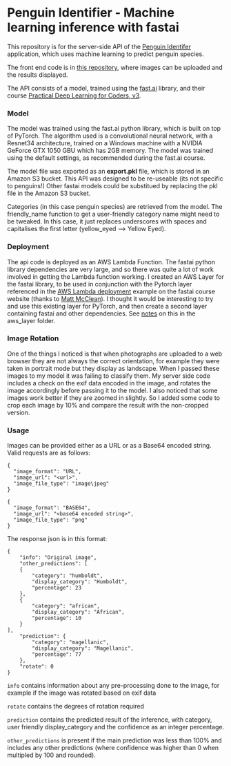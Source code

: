 # Penguin Identifier - Machine learning inference with fastai

This repository is for the server-side API of the [Penguin Identifer](https://www.patagoniapenguins.org/which-penguin) application, which uses machine learning to predict penguin species.

The front end code is in [this repository](https://github.com/LauraBromley/penguin-inference-static-site), where images can be uploaded and the results displayed.

The API consists of a  model, trained using the [fast.ai](https://www.fast.ai/) library, and their course [Practical Deep Learning for Coders, v3](https://course.fast.ai/).

### Model
The model was trained using the fast.ai python library, which is built on top of PyTorch. The algorithm used is a convolutional neural network, with a Resnet34 architecture, trained on a Windows machine with a NVIDIA GeForce GTX 1050 GBU which has 2GB memory. The model was trained using the default settings, as recommended during the fast.ai course.

The model file was exported as an __export.pkl__ file, which is stored in an Amazon S3 bucket. This API was designed to be re-useable (its not specific to penguins!) Other fastai models could be substitued by replacing the pkl file in the Amazon S3 bucket. 

Categories (in this case penguin species) are retrieved from the model. The friendly_name function to get a user-friendly category name might need to be tweaked. In this case, it just replaces underscores with spaces and capitalises the first letter (yellow_eyed --> Yellow Eyed).

### Deployment
The api code is deployed as an AWS Lambda Function. The fastai python library dependencies are very large, and so there was quite a lot of work involved in getting the Lambda function working. I created an AWS Layer for the fastai library, to be used in conjunction with the Pytorch layer referenced in the [AWS Lambda deployment](https://course.fast.ai/deployment_aws_lambda.html) example on the fastai course website (thanks to [Matt McClean](https://github.com/mattmcclean)). I thought it would be interesting to try and use this existing layer for PyTorch, and then create a second layer containing fastai and other dependencies.  See [notes](https://github.com/LauraBromley/penguin-inference-api/tree/master/aws-layer) on this in the aws_layer folder. 

### Image Rotation
One of the things I noticed is that when photographs are uploaded to a web browser they are not always the correct orientation, for example they were taken in portrait mode but they display as landscape. When I passed these images to my model it was failing to classify them. My server side code includes a check on the exif data encoded in the image, and rotates the image accordingly before passing it to the model. I also noticed that some images work better if they are zoomed in slightly. So I added some code to crop each image by 10% and compare the result with the non-cropped version.

### Usage
Images can be provided either as a URL or as a Base64 encoded string. Valid requests are as follows:

```
{
  "image_format": "URL",
  "image_url": "<url>",
  "image_file_type": "image\jpeg"
}

{
  "image_format": "BASE64",
  "image_url": "<base64 encoded string>",
  "image_file_type": "png"
}
```

The response json is in this format:
```
{
    "info": "Original image",
    "other_predictions": [
	{
        "category": "humboldt",
        "display_category": "Humboldt",
        "percentage": 23
    },
	{
        "category": "african",
        "display_category": "African",
        "percentage": 10
    }
],
    "prediction": {
        "category": "magellanic",
        "display_category": "Magellanic",
        "percentage": 77
    },
    "rotate": 0
}
```

`info` contains information about any pre-processing done to the image, for example if the image was rotated based on exif data

`rotate` contains the degrees of rotation required

`prediction` contains the predicted result of the inference, with category, user friendly display_category and the confidence as an integer percentage.

`other_predictions` is present if the main prediction was less than 100% and includes any other predictions (where confidence was higher than 0 when multipled by 100 and rounded).







